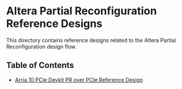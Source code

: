 # Altera Partial Reconfiguration Reference Designs

This directory contains reference designs related to the Altera Partial Reconfiguration design flow.

## Table of Contents

- [Arria 10 PCIe Devkit PR over PCIe Reference Design](a10_pcie_devkit_cvp/)
